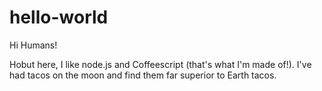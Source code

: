 # hello-world

Hi Humans!

Hobut here, I like node.js and Coffeescript (that's what I'm made of!).
I've had tacos on the moon and find them far superior to Earth tacos.
